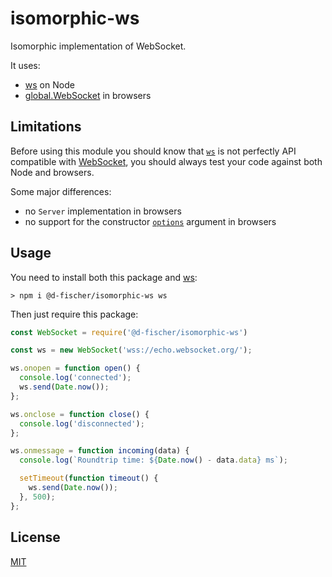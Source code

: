 # isomorphic-ws

Isomorphic implementation of WebSocket.

It uses:
- [ws](https://github.com/websockets/ws) on Node
- [global.WebSocket](https://developer.mozilla.org/en-US/docs/Web/API/WebSocket) in browsers

## Limitations

Before using this module you should know that
[`ws`](https://github.com/websockets/ws/blob/master/doc/ws.md#class-websocket)
is not perfectly API compatible with
[WebSocket](https://developer.mozilla.org/en-US/docs/Web/API/WebSocket),
you should always test your code against both Node and browsers.

Some major differences:

- no `Server` implementation in browsers
- no support for the constructor
  [`options`](https://github.com/websockets/ws/blob/master/doc/ws.md#new-websocketaddress-protocols-options)
  argument in browsers

## Usage

You need to install both this package and [ws](https://github.com/websockets/ws):

```
> npm i @d-fischer/isomorphic-ws ws
```

Then just require this package:

```js
const WebSocket = require('@d-fischer/isomorphic-ws')

const ws = new WebSocket('wss://echo.websocket.org/');

ws.onopen = function open() {
  console.log('connected');
  ws.send(Date.now());
};

ws.onclose = function close() {
  console.log('disconnected');
};

ws.onmessage = function incoming(data) {
  console.log(`Roundtrip time: ${Date.now() - data.data} ms`);

  setTimeout(function timeout() {
    ws.send(Date.now());
  }, 500);
};
```

## License

[MIT](LICENSE)
